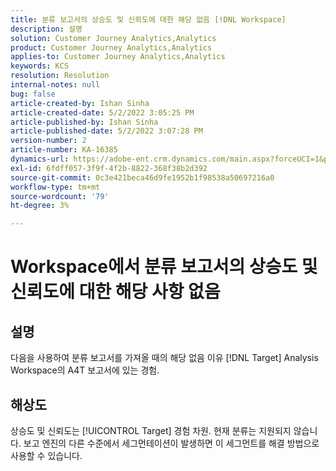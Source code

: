 ```yaml
---
title: 분류 보고서의 상승도 및 신뢰도에 대한 해당 없음 [!DNL Workspace]
description: 설명
solution: Customer Journey Analytics,Analytics
product: Customer Journey Analytics,Analytics
applies-to: Customer Journey Analytics,Analytics
keywords: KCS
resolution: Resolution
internal-notes: null
bug: false
article-created-by: Ishan Sinha
article-created-date: 5/2/2022 3:05:25 PM
article-published-by: Ishan Sinha
article-published-date: 5/2/2022 3:07:28 PM
version-number: 2
article-number: KA-16385
dynamics-url: https://adobe-ent.crm.dynamics.com/main.aspx?forceUCI=1&pagetype=entityrecord&etn=knowledgearticle&id=5a3c4e4a-29ca-ec11-a7b5-6045bd00dca1
exl-id: 6fdff057-3f9f-4f2b-8822-368f38b2d392
source-git-commit: 0c3e421beca46d9fe1952b1f98538a50697216a0
workflow-type: tm+mt
source-wordcount: '79'
ht-degree: 3%

---
```


# Workspace에서 분류 보고서의 상승도 및 신뢰도에 대한 해당 사항 없음

## 설명


다음을 사용하여 분류 보고서를 가져올 때의 해당 없음 이유 [!DNL Target] Analysis Workspace의 A4T 보고서에 있는 경험.


## 해상도


상승도 및 신뢰도는 [!UICONTROL Target] 경험 차원. 현재 분류는 지원되지 않습니다. 보고 엔진의 다른 수준에서 세그먼테이션이 발생하면 이 세그먼트를 해결 방법으로 사용할 수 있습니다.
